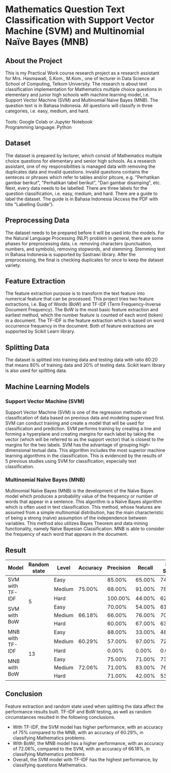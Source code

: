 # Mathematics Question Text Classification with Support Vector Machine (SVM) and Multinomial Naïve Bayes (MNB)

## About the Project
This is my Practical Work course research project as a research assistant for Mrs. Hasmawati, S.Kom., M.Kom., one of lecturer in Data Science at School of Computing, Telkom University. The research is about text classification implementation for Mathematics multiple choice questions in elementary and junior high schools with machine learning model, i.e. Support Vector Machine (SVM) and Multinomial Naïve Bayes (MNB). The question text is in Bahasa Indonesia. All questions will classify in three categories, i.e. easy, medium, and hard. </br></br>
Tools: Google Colab or Jupyter Notebook </br>
Programming language: Python </br>

## Dataset
The dataset is prepared by lecturer, which consist of Mathematics multiple choice questions for elementary and senior high schools. As a research assistant, one of my responsibilities is managed data with removing the duplicates data and invalid questions. Invalid questions contains the senteces or phrases which refer to tables and/or pitcure, e.g. "Perhatikan gambar berikut", "Perhatikan tabel berikut", "Dari gambar disamping", etc. Next, every data needs to be labelled. There are three labels for the question classification, i.e. easy, medium, and hard. There are a guide to label the dataset. The guide is in Bahasa Indonesia (Access the PDF with title "Labelling Guide").

## Preprocessing Data
The dataset needs to be prepared before it will be used into the models. For the Natural Language Processing (NLP) problem in general, there are some phases for preprocessing data, i.e. removing characters (punctuation, numbers, and symbols), removing stopwords, and stemming. Stemming text in Bahasa Indonesia is supported by Sastrawi library. After the preprocessing, the final is checking duplicates for once to keep the dataset variety.  

## Feature Extraction
The feature extraction purpose is to transform the text feature into numerical feature that can be processed. This project tries two feature extractions, i.e. Bag of Words (BoW) and TF-IDF (Term Frequency-Inverse Document Frequency). The BoW is the most basic feature extraction and earliest method, which the number feature is counted of each word (token) in a document. The TF-IDF is the feature extraction which is based on word occurrence frequency in the document. Both of feature extractions are supported by Scikit Learn library.

## Splitting Data
The dataset is splitted into training data and testing data with ratio 80:20 that means 80% of training data and 20% of testing data. Scikit learn library is also used for spiltting data.

## Machine Learning Models

### Support Vector Machine (SVM)
Support Vector Machine (SVM) is one of the regression methods or
classification of data based on previous data and modeling supervised first. SVM can conduct training and create a model that will be used for classification and prediction. SVM performs training by creating a line and forming a hyperplane and creating margins for each label by taking the vector (which will be referred to as the support vector) that is closest to the margins for the two labels. SVM has the advantage of grouping high-dimensional textual data. This algorithm includes the most superior machine learning algorithms in the classification. This is evidenced by the results of 5 previous studies using SVM for classification, especially text classification.

### Multinomial Naïve Bayes (MNB)
Multinomial Naïve Bayes (MNB) is the development of the Naïve Bayes model which produces a probability value of the frequency or number of words that appear in a sentence. This algorithm is a Naïve Bayes algorithm which is often used in text classification. This method, whose features are assumed from a simple multinomial distribution, has the main characteristic of being a strong (naïve) assumption of the independence between variables. This method also utilizes Bayes Theorem and data mining functionality, namely Naïve Bayesian Classification. MNB is able to consider the frequency of each word that appears in the document.

## Result
<table>
    <thead>
        <tr>
            <th>Model</th>
            <th>Random state</th>
            <th>Level</th>
            <th>Accuracy</th>
            <th>Precision</th>
            <th>Recall</th>
            <th>F-1 Score</th>
        </tr>
    </thead>
    <tbody>
        <tr>
            <td rowspan=3>SVM with TF-IDF</td>
            <td rowspan=6>5</td>
            <td>Easy</td>
            <td rowspan=3>75.00%</td>
            <td>85.00%</td>
            <td>65.00%</td>
            <td>74.00%</td>
        </tr>
        <tr>
            <td>Medium</td>
            <td>68.00%</td>
            <td>91.00%</td>
            <td>78.00%</td>
        </tr>
        <tr>
            <td>Hard</td>
            <td>100.00%</td>
            <td>44.00%</td>
            <td>62.00%</td>
        </tr>
        <tr>
            <td rowspan=3>SVM with BoW</td>
            <td>Easy</td>
            <td rowspan=3>66.18%</td>
            <td>70.00%</td>
            <td>54.00%</td>
            <td>61.00%</td>
        </tr>
        <tr>
            <td>Medium</td>
            <td>66.00%</td>
            <td>76.00%</td>
            <td>70.00%</td>
        </tr>
        <tr>
            <td>Hard</td>
            <td>60.00%</td>
            <td>67.00%</td>
            <td>63.00%</td>
        </tr>
        <tr>
            <td rowspan=3>MNB with TF-IDF</td>
            <td rowspan=6>13</td>
            <td>Easy</td>
            <td rowspan=3>60.29%</td>
            <td>88.00%</td>
            <td>33.00%</td>
            <td>48.00%</td>
        </tr>
        <tr>
            <td>Medium</td>
            <td>57.00%</td>
            <td>97.00%</td>
            <td>72.00%</td>
        </tr>
        <tr>
            <td>Hard</td>
            <td>0.00%</td>
            <td>0.00%</td>
            <td>0.00%</td>
        </tr>
        <tr>
            <td rowspan=3>MNB with BoW</td>
            <td>Easy</td>
            <td rowspan=3>72.06%</td>
            <td>75.00%</td>
            <td>71.00%</td>
            <td>73.00%</td>
        </tr>
        <tr>
            <td>Medium</td>
            <td>71.00%</td>
            <td>83.00%</td>
            <td>76.00%</td>
        </tr>
        <tr>
            <td>Hard</td>
            <td>71.00%</td>
            <td>42.00%</td>
            <td>53.00%</td>
        </tr>
    </tbody>
</table>

## Conclusion
Feature extraction and random state used when splitting the data affect the performance results built. TF-IDF and BoW testing, as well as random circumstances resulted in the following conclusions.
* With TF-IDF, the SVM model has higher performance, with an accuracy of 75% compared to the MNB, with an accuracy of 60.29%, in classifying Mathematics problems.
* With BoWr, the MNB model has a higher performance, with an accuracy of 72.06%, compared to the SVM, with an accuracy of 66.18%, in classifying Mathematics problems.
* Overall, the SVM model with TF-IDF has the highest performance, by classifying questions Mathematics.
